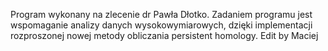 ﻿Program wykonany na zlecenie dr Pawła Dłotko. 
Zadaniem programu jest wspomaganie analizy danych wysokowymiarowych, 
dzięki implementacji rozproszonej nowej metody obliczania persistent homology.
Edit by Maciej
